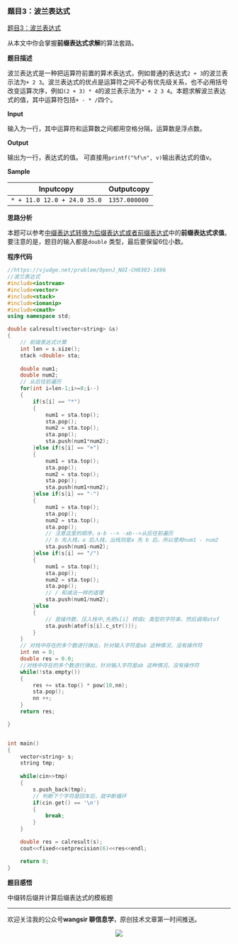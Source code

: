 ### 题目3：波兰表达式

[题目3：波兰表达式](https://vjudge.net/problem/OpenJ_NOI-CH0303-1696)

从本文中你会掌握**前缀表达式求解**的算法套路。

**题目描述**

波兰表达式是一种把运算符前置的算术表达式，例如普通的表达式`2 + 3`的波兰表示法为`+ 2 3`。波兰表达式的优点是运算符之间不必有优先级关系，也不必用括号改变运算次序，例如`(2 + 3) * 4`的波兰表示法为`* + 2 3 4`。本题求解波兰表达式的值，其中运算符包括`+ - * /`四个。

**Input**

输入为一行，其中运算符和运算数之间都用空格分隔，运算数是浮点数。

**Output**

输出为一行，表达式的值。
可直接用`printf("%f\n", v)`输出表达式的值v。

**Sample**

| Inputcopy                   | Outputcopy    |
| --------------------------- | ------------- |
| `* + 11.0 12.0 + 24.0 35.0` | `1357.000000` |

**思路分析**

本题可以参考[中缀表达式转换为后缀表达式或者前缀表达式](前缀、中缀、后缀的转换思想及表达式求值.md)中的**前缀表达式求值**。要注意的是，题目的输入都是`double` 类型，最后要保留6位小数。

**程序代码**

```c++
//https://vjudge.net/problem/OpenJ_NOI-CH0303-1696
//波兰表达式 
#include<iostream>
#include<vector>
#include<stack>
#include<iomanip>
#include<cmath>
using namespace std;

double calresult(vector<string> &s)
{
    // 前缀表达式计算
    int len = s.size();
    stack <double> sta;
   
    double num1;
    double num2;
    // 从后往前遍历
    for(int i=len-1;i>=0;i--)
    {
        if(s[i] == "*")
        {
            num1 = sta.top();
            sta.pop();
            num2 = sta.top();
            sta.pop();
            sta.push(num1*num2);
        }else if(s[i] == "+")
        {
            num1 = sta.top();
            sta.pop();
            num2 = sta.top();
            sta.pop();
            sta.push(num1+num2);
        }else if(s[i] == "-")
        {
            num1 = sta.top();
            sta.pop();
            num2 = sta.top();
            sta.pop();
            // 注意这里的顺序，a-b --> -ab-->从后往前遍历
            // b 先入栈，a 后入栈，出栈则是a 先 b 后，所以使用num1 - num2
            sta.push(num1-num2);
        }else if(s[i] == "/")
        {
            num1 = sta.top();
            sta.pop();
            num2 = sta.top();
            sta.pop();
            // / 和减法一样的道理
            sta.push(num1/num2);
        }else
        {
            // 是操作数，压入栈中,先把s[i] 转成c 类型的字符串，然后调用atof
            sta.push(atof(s[i].c_str()));
        }
    }
    // 对栈中存在的多个数进行弹出，针对输入字符是ab 这种情况，没有操作符
    int nn = 0;
    double res = 0.0;
    //对栈中存在的多个数进行弹出，针对输入字符是ab 这种情况，没有操作符
    while(!sta.empty())
    {
        res += sta.top() * pow(10,nn);
        sta.pop(); 
        nn ++;
    }
    return res;

}


int main()
{
    vector<string> s;
    string tmp;
    
    while(cin>>tmp)
    {
        s.push_back(tmp);
        // 判断下个字符是回车后，就中断循环
        if(cin.get() == '\n')
        {
            break;
        }
    }

    double res = calresult(s);
    cout<<fixed<<setprecision(6)<<res<<endl;

    return 0;
}
```

**题目感悟**

中缀转后缀并计算后缀表达式的模板题



---

欢迎关注我的公众号**wangsir 聊信息学**，原创技术文章第一时间推送。

<center>
    <img src="https://cdn.jsdelivr.net/gh/pingguo1987/CSP-NOIP-GESP-/image/pic/公众号-扫码版.png">
</center>

